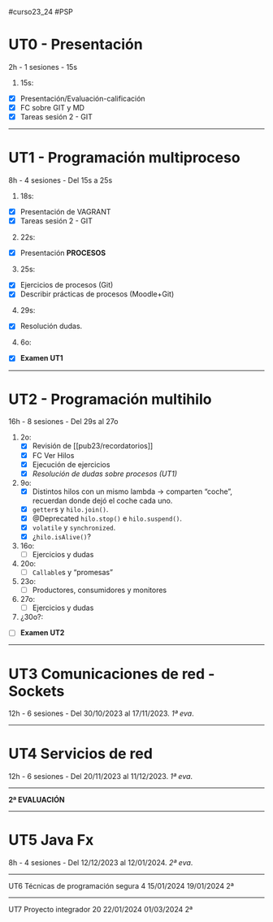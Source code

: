   #curso23_24 #PSP

# UT0 - Presentación
2h - 1 sesiones - 15s

1. 15s:
  * [x] Presentación/Evaluación-calificación
  * [x] FC sobre GIT y MD
  * [x] Tareas sesión 2 - GIT
  
---

# UT1 - Programación multiproceso 
8h - 4 sesiones - Del 15s a 25s

1. 18s:
  * [x] Presentación de VAGRANT
  * [x] Tareas sesión 2 - GIT
  
2. 22s:
  * [x] Presentación **PROCESOS**

3. 25s:
  * [x] Ejercicios de procesos (Git)
  * [x] Describir prácticas de procesos (Moodle+Git)

4. 29s:
  * [x] Resolución dudas.
  
4. 6o:
  + [x] **Examen UT1**


---
# UT2 - Programación multihilo 
16h - 8 sesiones - Del 29s al 27o

1. 2o:
    + [x] Revisión de [[pub23/recordatorios]]
    * [x] FC Ver Hilos
    * [x] Ejecución de ejercicios
    * [x] *Resolución de dudas sobre procesos (UT1)*
  
4. 9o:
    + [x] Distintos hilos con un mismo lambda -> comparten “coche”, recuerdan donde dejó el coche cada uno.
    + [x] `getter`s y `hilo.join()`.
    + [x] @Deprecated `hilo.stop()` e `hilo.suspend()`.
    + [x] `volatile` y `synchronized`.
    + [x] ¿`hilo.isAlive()`?
6. 16o:
    + [ ] Ejercicios y dudas
8. 20o:
    + [ ] `Callable`s y “promesas”
10. 23o:
    + [ ] Productores, consumidores y monitores
12. 27o:
    + [ ] Ejercicios y dudas
14. ¿30o?:
   * [ ] **Examen UT2** 

---
# UT3 Comunicaciones de red - Sockets 
12h - 6 sesiones - Del 30/10/2023 al 17/11/2023. *1ª eva*.

---
# UT4 Servicios de red 
12h - 6 sesiones - Del 20/11/2023 al 11/12/2023. *1ª eva*.

---
**2ª EVALUACIÓN**

---
# UT5 Java Fx 
8h - 4 sesiones - Del 12/12/2023 al 12/01/2024. *2ª eva*.

---
UT6 Técnicas de programación segura 4 15/01/2024 19/01/2024 2ª

---
UT7 Proyecto integrador 20 22/01/2024 01/03/2024 2ª
